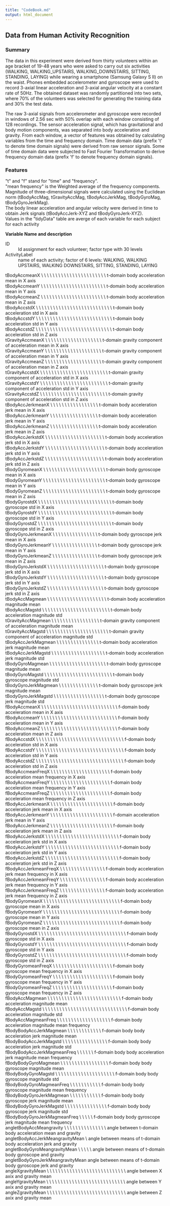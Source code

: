 ```yaml
---
title: "CodeBook.md"
output: html_document
---
```

## Data from Human Activity Recognition        

### Summary
The data in this experiment were derived from thirty volunteers within an age bracket of 19-48 years who were asked to carry out six activities (WALKING, WALKING_UPSTAIRS, WALKING_DOWNSTAIRS, SITTING, STANDING, LAYING) while wearing a smartphone (Samsung Galaxy S II) on the waist. Phones embedded accelerometer and gyroscope were used to record 3-axial linear acceleration and 3-axial angular velocity at a constant rate of 50Hz. The obtained dataset was randomly partitioned into two sets, where 70% of the volunteers was selected for generating the training data and 30% the test data.

The raw 3-axial signals from accelerometer and gyroscope were recorded in windows of 2.56 sec with 50% overlap with each window consisting of 128 recordings. The sensor acceleration signal, which has gravitational and body motion components, was separated into body acceleration and gravity. From each window, a vector of features was obtained by calculating variables from the time and frequency domain. Time domain data (prefix 't' to denote time domain signals) were derived from raw sensor signals. Some of time domain data were subjected to Fast Fourier Transformation to derive frequency domain data (prefix 'f' to denote frequency domain signals). 

### Features 
"t" and "f" stand for "time" and "frequency".  
"mean frequency" is the Weighted average of the frequency components.  
Magnitude of three-dimensional signals were calculated using the Euclidean norm (tBodyAccMag, tGravityAccMag, tBodyAccJerkMag, tBodyGyroMag, tBodyGyroJerkMag).  
The body linear acceleration and angular velocity were derived in time to obtain Jerk signals (tBodyAccJerk-XYZ and tBodyGyroJerk-XYZ).  
Values in the "tidyData" table are averge of each variable for each subject for each activity
    

**Variable Name and description**   
  
<dt>ID</dt>
<dd>Id assignment for each volunteer; factor type with 30 levels</dd>  
<dt>ActivityLabel</dt>                               
<dd>name of each activity; factor of 6 levels: WALKING, WALKING UPSTAIRS, WALKING DOWNSTAIRS, SITTING, STANDING, LAYING</dd>

tBodyAccmeanX \ \ \ \ \ \ \ \ \ \ \ \ \ \ \ \ \ \ \ \ \ \ \ t-domain body acceleration mean in X axis    
tBodyAccmeanY \ \ \ \ \ \ \ \ \ \ \ \ \ \ \ \ \ \ \ \ \ \ \ t-domain body acceleration mean in Y axis   
tBodyAccmeanZ \ \ \ \ \ \ \ \ \ \ \ \ \ \ \ \ \ \ \ \ \ \ \ t-domain body acceleration mean in Z axis  
tBodyAccstdX \ \ \ \ \ \ \ \ \ \ \ \ \ \ \ \ \ \ \ \ \ \ \ \ \ \ \ t-domain body acceleration std in X axis   
tBodyAccstdY \ \ \ \ \ \ \ \ \ \ \ \ \ \ \ \ \ \ \ \ \ \ \ \ \ \ \ t-domain body acceleration std in Y axis   
tBodyAccstdZ \ \ \ \ \ \ \ \ \ \ \ \ \ \ \ \ \ \ \ \ \ \ \ \ \ \ \ t-domain body acceleration std in Z axis   
tGravityAccmeanX \ \ \ \ \ \ \ \ \ \ \ \ \ \ \ \ \ \ \ \ t-domain gravity component of acceleration mean in X axis   
tGravityAccmeanY \ \ \ \ \ \ \ \ \ \ \ \ \ \ \ \ \ \ \ \ t-domain gravity component of acceleration mean in Y axis  
tGravityAccmeanZ \ \ \ \ \ \ \ \ \ \ \ \ \ \ \ \ \ \ \ \ t-domain gravity component of acceleration mean in Z axis   
tGravityAccstdX \ \ \ \ \ \ \ \ \ \ \ \ \ \ \ \ \ \ \ \ \ \ \ \ t-domain gravity component of acceleration std in X axis    
tGravityAccstdY \ \ \ \ \ \ \ \ \ \ \ \ \ \ \ \ \ \ \ \ \ \ \ \ t-domain gravity component of acceleration std in Y axis  
tGravityAccstdZ \ \ \ \ \ \ \ \ \ \ \ \ \ \ \ \ \ \ \ \ \ \ \ \ t-domain gravity component of acceleration std in Z axis  
tBodyAccJerkmeanX \ \ \ \ \ \ \ \ \ \ \ \ \ \ \ \ \ t-domain body acceleration jerk mean in X axis  
tBodyAccJerkmeanY \ \ \ \ \ \ \ \ \ \ \ \ \ \ \ \ \ t-domain body acceleration jerk mean in Y axis  
tBodyAccJerkmeanZ \ \ \ \ \ \ \ \ \ \ \ \ \ \ \ \ \ t-domain body acceleration jerk mean in Z axis  
tBodyAccJerkstdX \ \ \ \ \ \ \ \ \ \ \ \ \ \ \ \ \ \ \ \ \ t-domain body acceleration jerk std in X axis  
tBodyAccJerkstdY \ \ \ \ \ \ \ \ \ \ \ \ \ \ \ \ \ \ \ \ \ t-domain body acceleration jerk std in Y axis  
tBodyAccJerkstdZ \ \ \ \ \ \ \ \ \ \ \ \ \ \ \ \ \ \ \ \ \ t-domain body acceleration jerk std in Z axis  
tBodyGyromeanX \ \ \ \ \ \ \ \ \ \ \ \ \ \ \ \ \ \ \ \ \ \ t-domain body gyroscope mean in X axis  
tBodyGyromeanY \ \ \ \ \ \ \ \ \ \ \ \ \ \ \ \ \ \ \ \ \ \ t-domain body gyroscope mean in Y axis  
tBodyGyromeanZ \ \ \ \ \ \ \ \ \ \ \ \ \ \ \ \ \ \ \ \ \ \ t-domain body gyroscope mean in Z axis  
tBodyGyrostdX \ \ \ \ \ \ \ \ \ \ \ \ \ \ \ \ \ \ \ \ \ \ \ \ \ \ t-domain body gyroscope std in X axis  
tBodyGyrostdY \ \ \ \ \ \ \ \ \ \ \ \ \ \ \ \ \ \ \ \ \ \ \ \ \ \ t-domain body gyroscope std in Y axis  
tBodyGyrostdZ \ \ \ \ \ \ \ \ \ \ \ \ \ \ \ \ \ \ \ \ \ \ \ \ \ \ t-domain body gyroscope std in Z axis  
tBodyGyroJerkmeanX \ \ \ \ \ \ \ \ \ \ \ \ \ \ \ \ t-domain body gyroscope jerk mean in X axis  
tBodyGyroJerkmeanY \ \ \ \ \ \ \ \ \ \ \ \ \ \ \ \ t-domain body gyroscope jerk mean in Y axis  
tBodyGyroJerkmeanZ \ \ \ \ \ \ \ \ \ \ \ \ \ \ \ \ t-domain body gyroscope jerk mean in Z axis    
tBodyGyroJerkstdX \ \ \ \ \ \ \ \ \ \ \ \ \ \ \ \ \ \ \ \ t-domain body gyroscope jerk std in X axis    
tBodyGyroJerkstdY \ \ \ \ \ \ \ \ \ \ \ \ \ \ \ \ \ \ \ \ t-domain body gyroscope jerk std in Y axis  
tBodyGyroJerkstdZ \ \ \ \ \ \ \ \ \ \ \ \ \ \ \ \ \ \ \ \ t-domain body gyroscope jerk std in Z axis  
tBodyAccMagmean \ \ \ \ \ \ \ \ \ \ \ \ \ \ \ \ \ \ \ \ \ t-domain body acceleration magnitude mean   
tBodyAccMagstd \ \ \ \ \ \ \ \ \ \ \ \ \  \ \ \ \ \ \ \ \ \ \ \ t-domain body acceleration magnitude std  
tGravityAccMagmean \ \ \ \ \ \ \ \ \ \ \ \ \ \  \ \ \ t-domain gravity component of acceleration magnitude mean   
tGravityAccMagstd \ \ \ \ \ \ \ \ \ \ \ \ \ \ \ \ \ \ \ \ \ \ t-domain gravity component of acceleration magnitude std                       
tBodyAccJerkMagmean \ \ \ \ \ \ \ \ \ \ \ \ \ \ \ t-domain body acceleration jerk magnitude mean  
tBodyAccJerkMagstd \ \ \ \ \ \ \ \ \ \ \ \ \ \ \ \ \ \ \ t-domain body acceleration jerk magnitude std  
tBodyGyroMagmean \ \ \ \ \ \ \ \ \ \ \ \ \ \ \ \ \ \ \ \ t-domain body gyroscope magnitude mean  
tBodyGyroMagstd \ \ \ \ \ \ \ \ \ \ \ \ \ \ \ \ \ \ \ \ \ \ \ \ t-domain body gyroscope magnitude std   
tBodyGyroJerkMagmean \ \ \ \ \ \ \ \ \ \ \ \ \ \ t-domain body gyroscope jerk magnitude mean  
tBodyGyroJerkMagstd \ \ \ \ \ \ \ \ \ \ \ \ \ \ \ \ \ \ t-domain body gyroscope jerk magnitude std  
fBodyAccmeanX \ \ \ \ \ \ \ \ \ \ \ \ \ \ \ \ \ \ \ \ \ \ \ \ \ \ \ f-domain body acceleration mean in X axis      
fBodyAccmeanY \ \ \ \ \ \ \ \ \ \ \ \ \ \ \ \ \ \ \ \ \ \ \ \ \ \ \ f-domain body acceleration mean in Y axis    
fBodyAccmeanZ \ \ \ \ \ \ \ \ \ \ \ \ \ \ \ \ \ \ \ \ \ \ \ \ \ \ \ f-domain body acceleration mean in Z axis  
fBodyAccstdX \ \ \ \ \ \ \ \ \ \ \ \ \ \ \ \ \ \ \ \ \ \ \ \ \ \ \ \ \ \ \ f-domain body acceleration std in X axis    
fBodyAccstdY \ \ \ \ \ \ \ \ \ \ \ \ \ \ \ \ \ \ \ \ \ \ \ \ \ \ \ \ \ \ \ f-domain body acceleration std in Y axis  
fBodyAccstdZ \ \ \ \ \ \ \ \ \ \ \ \ \ \ \ \ \ \ \ \ \ \ \ \ \ \ \ \ \ \ \ f-domain body acceleration std in Z axis  
fBodyAccmeanFreqX \ \ \ \ \ \ \ \ \ \ \ \ \ \ \ \ \ \ \ \ \ f-domain body acceleration mean frequency in X axis    
fBodyAccmeanFreqY \ \ \ \ \ \ \ \ \ \ \ \ \ \ \ \ \ \ \ \ \ f-domain body acceleration mean frequency in Y axis  
fBodyAccmeanFreqZ \ \ \ \ \ \ \ \ \ \ \ \ \ \ \ \ \ \ \ \ \ f-domain body acceleration mean frequency in Z axis  
fBodyAccJerkmeanX \ \ \ \ \ \ \ \ \ \ \ \ \ \ \ \ \ \ \ \ \ \ f-domain body acceleration jerk mean in X axis  
fBodyAccJerkmeanY \ \ \ \ \ \ \ \ \ \ \ \ \ \ \ \ \ \ \ \ \ \ f-domain acceleration jerk mean in Y axis  
fBodyAccJerkmeanZ \ \ \ \ \ \ \ \ \ \ \ \ \ \ \ \ \ \ \ \ \ \ f-domain body acceleration jerk mean in Z axis  
fBodyAccJerkstdX \ \ \ \ \ \ \ \ \ \ \ \ \ \ \ \ \ \ \ \ \ \ \ \ \ \ f-domain body acceleration jerk std in X axis  
fBodyAccJerkstdY \ \ \ \ \ \ \ \ \ \ \ \ \ \ \ \ \ \ \ \ \ \ \ \ \ \ f-domain body acceleration jerk std in Y axis  
fBodyAccJerkstdZ \ \ \ \ \ \ \ \ \ \ \ \ \ \ \ \ \ \ \ \ \ \ \ \ \ \ f-domain body acceleration jerk std in Z axis  
fBodyAccJerkmeanFreqX \ \ \ \ \ \ \ \ \ \ \ \ \ \ \ \ f-domain body acceleration jerk mean frequency in X axis    
fBodyAccJerkmeanFreqY \ \ \ \ \ \ \ \ \ \ \ \ \ \ \ \ f-domain body acceleration jerk mean frequency in Y axis  
fBodyAccJerkmeanFreqZ \ \ \ \ \ \ \ \ \ \ \ \ \ \ \ \ f-domain body acceleration jerk mean frequency in Z axis  
fBodyGyromeanX \ \ \ \ \ \ \ \ \ \ \ \ \ \ \ \ \ \ \ \ \ \ \ \ \ \ \ f-domain body gyroscope mean in X axis  
fBodyGyromeanY \ \ \ \ \ \ \ \ \ \ \ \ \ \ \ \ \ \ \ \ \ \ \ \ \ \ \ f-domain body gyroscope mean in Y axis  
fBodyGyromeanZ \ \ \ \ \ \ \ \ \ \ \ \ \ \ \ \ \ \ \ \ \ \ \ \ \ \ \ f-domain body gyroscope mean in Z axis  
fBodyGyrostdX \ \ \ \ \ \ \ \ \ \ \ \ \ \ \ \ \ \ \ \ \ \ \ \ \ \ \ \ \ \ \ f-domain body gyroscope std in X axis  
fBodyGyrostdY \ \ \ \ \ \ \ \ \ \ \ \ \ \ \ \ \ \ \ \ \ \ \ \ \ \ \ \ \ \ \ f-domain body gyroscope std in Y axis  
fBodyGyrostdZ \ \ \ \ \ \ \ \ \ \ \ \ \ \ \ \ \ \ \ \ \ \ \ \ \ \ \ \ \ \ \ f-domain body gyroscope std in Z axis  
fBodyGyromeanFreqX \ \ \ \ \ \ \ \ \ \ \ \ \ \ \ \ \ \ \ \ \ f-domain body gyroscope mean frequency in X axis    
fBodyGyromeanFreqY \ \ \ \ \ \ \ \ \ \ \ \ \ \ \ \ \ \ \ \ \ f-domain body gyroscope mean frequency in Y axis  
fBodyGyromeanFreqZ \ \ \ \ \ \ \ \ \ \ \ \ \ \ \ \ \ \ \ \ \ f-domain body gyroscope mean frequency in Z axis  
fBodyAccMagmean \ \ \ \ \ \ \ \ \ \ \ \ \ \ \ \ \ \ \ \ \ \ \ \ \ \ f-domain body acceleration magnitude mean  
fBodyAccMagstd \ \ \ \ \ \ \ \ \ \ \ \ \ \ \ \ \ \ \ \ \ \ \ \ \ \ \ \ \ \ f-domain body acceleration magnitude std  
fBodyAccMagmeanFreq \ \ \ \ \ \ \ \ \ \ \ \ \ \ \ \ \ \ \ f-domain body acceleration magnitude mean frequency  
fBodyBodyAccJerkMagmean \ \ \ \ \ \ \ \ \ \ \ \ f-domain body body acceleration jerk magnitude mean  
fBodyBodyAccJerkMagstd \ \ \ \ \ \ \ \ \ \ \ \ \ \ \ \ f-domain body body acceleration jerk magnitude std  
fBodyBodyAccJerkMagmeanFreq \ \ \ \ \ \ f-domain body body acceleration jerk magnitude mean frequency  
fBodyBodyGyroMagmean \ \ \ \ \ \ \ \ \ \ \ \ \ \ \ \ \ f-domain body body gyroscope magnitude mean  
fBodyBodyGyroMagstd \ \ \ \ \ \ \ \ \ \ \ \ \ \ \ \ \ \ \ \ \ f-domain body body gyroscope magnitude std  
fBodyBodyGyroMagmeanFreq \ \ \ \ \ \ \ \ \ \ \ f-domain body body gyroscope magnitude mean frequency  
fBodyBodyGyroJerkMagmean \ \ \ \ \ \ \ \ \ \ \ f-domain body body gyroscope jerk magnitude mean  
fBodyBodyGyroJerkMagstd \ \ \ \ \ \ \ \ \ \ \ \ \ \ \ f-domain body body gyroscope jerk magnitude std  
fBodyBodyGyroJerkMagmeanFreq \ \ \ \ \ f-domain body body gyroscope jerk magnitude mean frequency  
angletBodyAccMeangravity \ \ \ \ \ \ \ \ \ \ \ \ \ \ \ angle between t-domain body acceleration mean and gravity   
angletBodyAccJerkMeangravityMean \ angle between means of t-domain body acceleration jerk and gravity  
angletBodyGyroMeangravityMean \ \ \ \ \ angle between means of t-domain body gyroscope and gravity  
angletBodyGyroJerkMeangravityMean angle between means of t-domain body gyroscope jerk and gravity  
angleXgravityMean \ \ \ \ \ \ \ \ \ \ \ \ \ \ \ \ \ \ \ \ \ \ \ \ \ \ \ \ angle between X axix and gravity mean        
angleYgravityMean \ \ \ \ \ \ \ \ \ \ \ \ \ \ \ \ \ \ \ \ \ \ \ \ \ \ \ \ angle between Y axix and gravity mean  
angleZgravityMean \ \ \ \ \ \ \ \ \ \ \ \ \ \ \ \ \ \ \ \ \ \ \ \ \ \ \ \ angle between Z axix and gravity mean  



